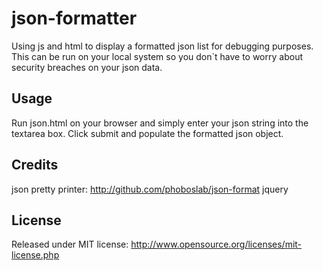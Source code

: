 json-formatter
==============

Using js and html to display a formatted json list for debugging purposes. This can be run on your local system so you don`t have to worry about security breaches on your json data.

Usage
-----
Run json.html on your browser and simply enter your json string into the textarea box. Click submit and populate the formatted json object. 

Credits
-------
json pretty printer: http://github.com/phoboslab/json-format
jquery

License
-------
Released under MIT license:
http://www.opensource.org/licenses/mit-license.php